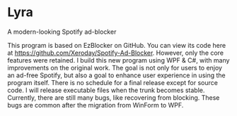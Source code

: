 Lyra
====

A modern-looking Spotify ad-blocker

This program is based on EzBlocker on GitHub. You can view its code here at https://github.com/Xeroday/Spotify-Ad-Blocker.
However, only the core features were retained. I build this new program using WPF & C#, with many improvements on the original work. The goal is not only for users to enjoy an ad-free Spotify, but also a goal to enhance user experience in using the program itself.
There is no schedule for a final release except for source code. I will release executable files when the trunk becomes stable. Currently, there are still many bugs, like recovering from blocking. These bugs are common after the migration from WinForm to WPF.
